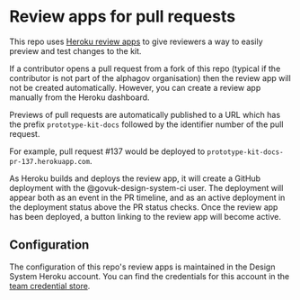 # Review apps for pull requests

This repo uses [Heroku review apps](https://devcenter.heroku.com/articles/github-integration-review-apps)
to give reviewers a way to easily preview and test changes to the kit.

If a contributor opens a pull request from a fork of this repo (typical if the
contributor is not part of the alphagov organisation) then the review app will
not be created automatically. However, you can create a review app manually
from the Heroku dashboard.

Previews of pull requests are automatically published to a URL which has the
prefix `prototype-kit-docs` followed by the identifier number of the pull request.

For example, pull request #137 would be deployed to `prototype-kit-docs-pr-137.herokuapp.com`.

As Heroku builds and deploys the review app, it will create a GitHub deployment
with the @govuk-design-system-ci user. The deployment will appear both as an
event in the PR timeline, and as an active deployment in the deployment status
above the PR status checks. Once the review app has been deployed, a button
linking to the review app will become active.

## Configuration

The configuration of this repo's review apps is maintained in the Design
System Heroku account. You can find the credentials for this account in the
[team credential store](https://github.com/alphagov/design-system-team-credentials/tree/main/heroku).
